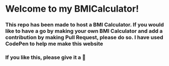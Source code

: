 # Welcome to my BMICalculator!

### This repo has been made to host a BMI Calculator. If you would like to have a go by making your own BMI Calculator and add a contribution by making Pull Request, please do so. I have used CodePen to help me make this website

### If you like this, please give it a 🌟
